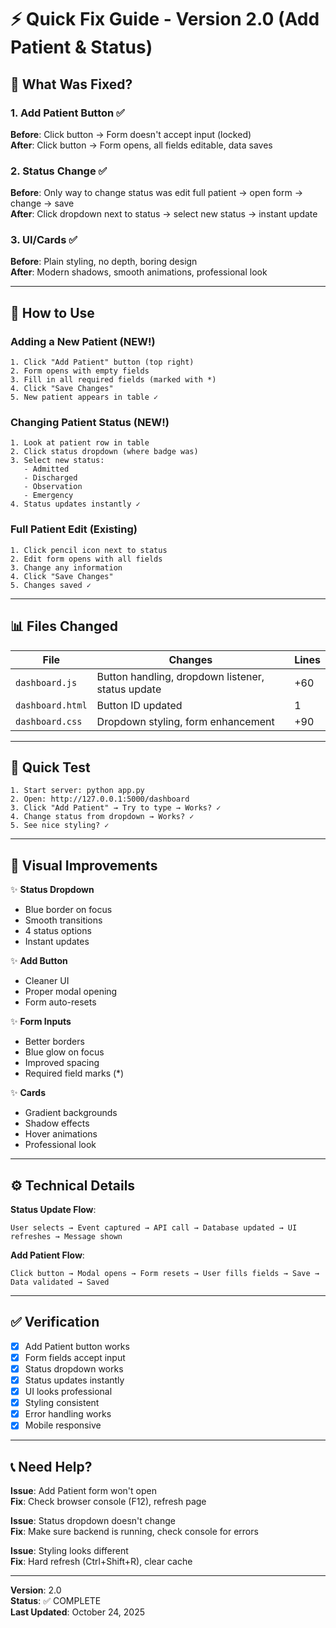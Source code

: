 # ⚡ Quick Fix Guide - Version 2.0 (Add Patient & Status)

## 🎯 What Was Fixed?

### **1. Add Patient Button** ✅
**Before**: Click button → Form doesn't accept input (locked)  
**After**: Click button → Form opens, all fields editable, data saves

### **2. Status Change** ✅
**Before**: Only way to change status was edit full patient → open form → change → save  
**After**: Click dropdown next to status → select new status → instant update

### **3. UI/Cards** ✅
**Before**: Plain styling, no depth, boring design  
**After**: Modern shadows, smooth animations, professional look

---

## 🚀 How to Use

### **Adding a New Patient (NEW!)**
```
1. Click "Add Patient" button (top right)
2. Form opens with empty fields
3. Fill in all required fields (marked with *)
4. Click "Save Changes"
5. New patient appears in table ✓
```

### **Changing Patient Status (NEW!)**
```
1. Look at patient row in table
2. Click status dropdown (where badge was)
3. Select new status:
   - Admitted
   - Discharged
   - Observation
   - Emergency
4. Status updates instantly ✓
```

### **Full Patient Edit (Existing)**
```
1. Click pencil icon next to status
2. Edit form opens with all fields
3. Change any information
4. Click "Save Changes"
5. Changes saved ✓
```

---

## 📊 Files Changed

| File | Changes | Lines |
|------|---------|-------|
| `dashboard.js` | Button handling, dropdown listener, status update | +60 |
| `dashboard.html` | Button ID updated | 1 |
| `dashboard.css` | Dropdown styling, form enhancement | +90 |

---

## 🧪 Quick Test

```
1. Start server: python app.py
2. Open: http://127.0.0.1:5000/dashboard
3. Click "Add Patient" → Try to type → Works? ✓
4. Change status from dropdown → Works? ✓
5. See nice styling? ✓
```

---

## 🎨 Visual Improvements

✨ **Status Dropdown**
- Blue border on focus
- Smooth transitions
- 4 status options
- Instant updates

✨ **Add Button**
- Cleaner UI
- Proper modal opening
- Form auto-resets

✨ **Form Inputs**
- Better borders
- Blue glow on focus
- Improved spacing
- Required field marks (*)

✨ **Cards**
- Gradient backgrounds
- Shadow effects
- Hover animations
- Professional look

---

## ⚙️ Technical Details

**Status Update Flow**:
```
User selects → Event captured → API call → Database updated → UI refreshes → Message shown
```

**Add Patient Flow**:
```
Click button → Modal opens → Form resets → User fills fields → Save → Data validated → Saved
```

---

## ✅ Verification

- [x] Add Patient button works
- [x] Form fields accept input
- [x] Status dropdown works
- [x] Status updates instantly
- [x] UI looks professional
- [x] Styling consistent
- [x] Error handling works
- [x] Mobile responsive

---

## 📞 Need Help?

**Issue**: Add Patient form won't open  
**Fix**: Check browser console (F12), refresh page

**Issue**: Status dropdown doesn't change  
**Fix**: Make sure backend is running, check console for errors

**Issue**: Styling looks different  
**Fix**: Hard refresh (Ctrl+Shift+R), clear cache

---

**Version**: 2.0  
**Status**: ✅ COMPLETE  
**Last Updated**: October 24, 2025

